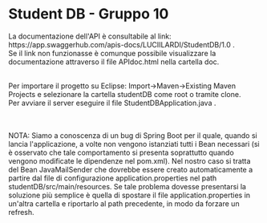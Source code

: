 <h1> Student DB - Gruppo 10 </h1>
La documentazione dell'API è consultabile al link: https://app.swaggerhub.com/apis-docs/LUCIILARDI/StudentDB/1.0 . <br/>
Se il link non funzionasse è comunque possibile visualizzare la documentazione attraverso il file APIdoc.html nella cartella doc. <br/> <br/>

Per importare il progetto su Eclipse: Import->Maven->Existing Maven Projects e selezionare la cartella studentDB come root o tramite clone. <br/>
Per avviare il server eseguire il file StudentDBApplication.java .

<br/> <br/> 
NOTA: Siamo a conoscenza di un bug di Spring Boot per il quale, quando si lancia l'applicazione, a volte non vengono istanziati tutti i Bean necessari (si è osservato che tale comportamento si presenta soprattutto quando vengono modificate le dipendenze nel pom.xml). Nel nostro caso si tratta del Bean JavaMailSender che dovrebbe essere creato automaticamente a partire dal file di configurazione application.properties nel path studentDB/src/main/resources. Se tale problema dovesse presentarsi la soluzione più semplice è quella di spostare il file application.properties in un'altra cartella e riportarlo al path precedente, in modo da forzare un refresh.


